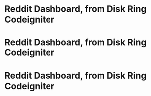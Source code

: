 # Reddit Dashboard, from Disk Ring Codeigniter
# Reddit Dashboard, from Disk Ring Codeigniter
# Reddit Dashboard, from Disk Ring Codeigniter